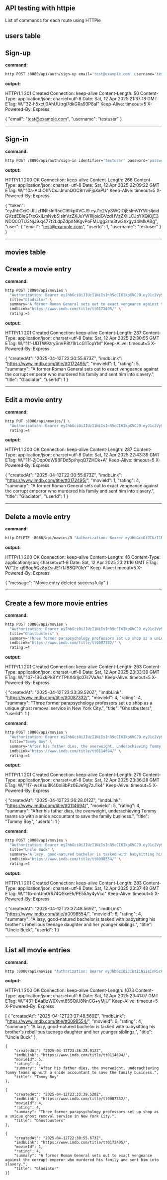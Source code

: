 ## API testing with httpie

List of commands for each route using HTTPie

## users table

## Sign-up

**command:**

```bash
http POST :8080/api/auth/sign-up email='test@example.com' username='testuser' password='password'
```

**output:**

HTTP/1.1 201 Created
Connection: keep-alive
Content-Length: 50
Content-Type: application/json; charset=utf-8
Date: Sat, 12 Apr 2025 21:37:18 GMT
ETag: W/"32-h5xctj0AhUUtrgi7dkGRa93P8aI"
Keep-Alive: timeout=5
X-Powered-By: Express

{
    "email": "test@example.com",
    "username": "testuser"
}

---

## Sign-in

**command:**

```bash
http POST :8080/api/auth/sign-in identifier='testuser' password='password'
```

**output:**

HTTP/1.1 200 OK
Connection: keep-alive
Content-Length: 266
Content-Type: application/json; charset=utf-8
Date: Sat, 12 Apr 2025 22:09:22 GMT
ETag: W/"10a-AcLOhNCsJJmmQOC8rrviFjpXaPU"
Keep-Alive: timeout=5
X-Powered-By: Express

{
    "token": "eyJhbGciOiJIUzI1NiIsInR5cCI6IkpXVCJ9.eyJ1c2VySWQiOjEsImVtYWlsIjoidGVzdEBleGFtcGxlLmNvbSIsInVzZXJuYW1lIjoidGVzdHVzZXIiLCJpYXQiOjE3NDQ0OTU3NjJ9.q477t2LdpZdpXNKgvPoFMUgg3rm3tw3hxgyd4iMkABg",
    "user": {
        "email": "test@example.com",
        "userId": 1,
        "username": "testuser"
    }
}

---

## movies table

## Create a movie entry

**command:**

```bash
http POST :8080/api/movies \
  "Authorization: Bearer eyJhbGciOiJIUzI1NiIsInR5cCI6IkpXVCJ9.eyJ1c2VySWQiOjEsImVtYWlsIjoidGVzdEBleGFtcGxlLmNvbSIsInVzZXJuYW1lIjoidGVzdHVzZXIiLCJpYXQiOjE3NDQ0OTU3NjJ9.q477t2LdpZdpXNKgvPoFMUgg3rm3tw3hxgyd4iMkABg" \
  title="Gladiator" \
  summary="A former Roman General sets out to exact vengeance against the corrupt emperor who murdered his family and sent him into slavery." \
  imdbLink="https://www.imdb.com/title/tt0172495/" \
  rating:=5
```

**output:**

HTTP/1.1 201 Created
Connection: keep-alive
Content-Length: 287
Content-Type: application/json; charset=utf-8
Date: Sat, 12 Apr 2025 22:30:55 GMT
ETag: W/"11f-UDTW9zrySnVP8f/1IrLcG1TopYM"
Keep-Alive: timeout=5
X-Powered-By: Express

{
    "createdAt": "2025-04-12T22:30:55.673Z",
    "imdbLink": "https://www.imdb.com/title/tt0172495/",
    "movieId": 1,
    "rating": 5,
    "summary": "A former Roman General sets out to exact vengeance against the corrupt emperor who murdered his family and sent him into slavery.",
    "title": "Gladiator",
    "userId": 1
}

---

## Edit a movie entry

**command:**

```bash
http PUT :8080/api/movies/1 \
  "Authorization: Bearer eyJhbGciOiJIUzI1NiIsInR5cCI6IkpXVCJ9.eyJ1c2VySWQiOjEsImVtYWlsIjoidGVzdEBleGFtcGxlLmNvbSIsInVzZXJuYW1lIjoidGVzdHVzZXIiLCJpYXQiOjE3NDQ0OTU3NjJ9.q477t2LdpZdpXNKgvPoFMUgg3rm3tw3hxgyd4iMkABg" \
  rating:=4
```

  **output:**

HTTP/1.1 200 OK
Connection: keep-alive
Content-Length: 287
Content-Type: application/json; charset=utf-8
Date: Sat, 12 Apr 2025 22:43:39 GMT
ETag: W/"11f-2jOqp0qW98FDd5p/hyqQ7ZHOk+A"
Keep-Alive: timeout=5
X-Powered-By: Express

{
    "createdAt": "2025-04-12T22:30:55.673Z",
    "imdbLink": "https://www.imdb.com/title/tt0172495/",
    "movieId": 1,
    "rating": 4,
    "summary": "A former Roman General sets out to exact vengeance against the corrupt emperor who murdered his family and sent him into slavery.",
    "title": "Gladiator",
    "userId": 1
}

---

## Delete a movie entry

**command:**

```bash
http DELETE :8080/api/movies/3 "Authorization: Bearer eyJhbGciOiJIUzI1NiIsInR5cCI6IkpXVCJ9.eyJ1c2VySWQiOjEsImVtYWlsIjoidGVzdEBleGFtcGxlLmNvbSIsInVzZXJuYW1lIjoidGVzdHVzZXIiLCJpYXQiOjE3NDQ0OTU3NjJ9.q477t2LdpZdpXNKgvPoFMUgg3rm3tw3hxgyd4iMkABg"
```

**output:**

HTTP/1.1 200 OK
Connection: keep-alive
Content-Length: 46
Content-Type: application/json; charset=utf-8
Date: Sat, 12 Apr 2025 23:21:16 GMT
ETag: W/"2e-q98og5Qz8pZsrJE1r1JB8QP0IcY"
Keep-Alive: timeout=5
X-Powered-By: Express

{
    "message": "Movie entry deleted successfully"
}

---

## Create a few more movie entries

**command:**

```bash
http POST :8080/api/movies \
  "Authorization: Bearer eyJhbGciOiJIUzI1NiIsInR5cCI6IkpXVCJ9.eyJ1c2VySWQiOjEsImVtYWlsIjoidGVzdEBleGFtcGxlLmNvbSIsInVzZXJuYW1lIjoidGVzdHVzZXIiLCJpYXQiOjE3NDQ0OTU3NjJ9.q477t2LdpZdpXNKgvPoFMUgg3rm3tw3hxgyd4iMkABg" \
  title="Ghostbusters" \
  summary="Three former parapsychology professors set up shop as a unique ghost removal service in New York City." \
  imdbLink="https://www.imdb.com/title/tt0087332/" \
  rating:=4
```
**output:**

HTTP/1.1 201 Created
Connection: keep-alive
Content-Length: 263
Content-Type: application/json; charset=utf-8
Date: Sat, 12 Apr 2025 23:33:39 GMT
ETag: W/"107-1BGxkPkBYYTPhX4rljc07s7VaAs"
Keep-Alive: timeout=5
X-Powered-By: Express

{
    "createdAt": "2025-04-12T23:33:39.520Z",
    "imdbLink": "https://www.imdb.com/title/tt0087332/",
    "movieId": 4,
    "rating": 4,
    "summary": "Three former parapsychology professors set up shop as a unique ghost removal service in New York City.",
    "title": "Ghostbusters",
    "userId": 1
}


**command:**

```bash
http POST :8080/api/movies \
  "Authorization: Bearer eyJhbGciOiJIUzI1NiIsInR5cCI6IkpXVCJ9.eyJ1c2VySWQiOjEsImVtYWlsIjoidGVzdEBleGFtcGxlLmNvbSIsInVzZXJuYW1lIjoidGVzdHVzZXIiLCJpYXQiOjE3NDQ0OTU3NjJ9.q477t2LdpZdpXNKgvPoFMUgg3rm3tw3hxgyd4iMkABg" \
  title="Tommy Boy" \
  summary="After his father dies, the overweight, underachieving Tommy teams up with a snide accountant to save the family business." \
  imdbLink="https://www.imdb.com/title/tt0114694/" \
  rating:=4
```

**output:**

HTTP/1.1 201 Created
Connection: keep-alive
Content-Length: 279
Content-Type: application/json; charset=utf-8
Date: Sat, 12 Apr 2025 23:36:28 GMT
ETag: W/"117-wsKsu8K40ol8bPz0EJe9g7zJ1k4"
Keep-Alive: timeout=5
X-Powered-By: Express

{
    "createdAt": "2025-04-12T23:36:28.012Z",
    "imdbLink": "https://www.imdb.com/title/tt0114694/",
    "movieId": 5,
    "rating": 4,
    "summary": "After his father dies, the overweight, underachieving Tommy teams up with a snide accountant to save the family business.",
    "title": "Tommy Boy",
    "userId": 1
}

**command:**

```bash
http POST :8080/api/movies \
  "Authorization: Bearer eyJhbGciOiJIUzI1NiIsInR5cCI6IkpXVCJ9.eyJ1c2VySWQiOjEsImVtYWlsIjoidGVzdEBleGFtcGxlLmNvbSIsInVzZXJuYW1lIjoidGVzdHVzZXIiLCJpYXQiOjE3NDQ0OTU3NjJ9.q477t2LdpZdpXNKgvPoFMUgg3rm3tw3hxgyd4iMkABg" \
  title="Uncle Buck" \
  summary="A lazy, good-natured bachelor is tasked with babysitting his brother's rebellious teenage daughter and her younger siblings." \
  imdbLink="https://www.imdb.com/title/tt0098554/" \
  rating:=4
```

**output:**

HTTP/1.1 201 Created
Connection: keep-alive
Content-Length: 283
Content-Type: application/json; charset=utf-8
Date: Sat, 12 Apr 2025 23:37:48 GMT
ETag: W/"11b-cnUm0rR74QSkeEk/PE55Ay4yVcc"
Keep-Alive: timeout=5
X-Powered-By: Express

{
    "createdAt": "2025-04-12T23:37:48.569Z",
    "imdbLink": "https://www.imdb.com/title/tt0098554/",
    "movieId": 6,
    "rating": 4,
    "summary": "A lazy, good-natured bachelor is tasked with babysitting his brother's rebellious teenage daughter and her younger siblings.",
    "title": "Uncle Buck",
    "userId": 1
}

---

## List all movie entries

**command:**

```bash
http :8080/api/movies "Authorization: Bearer eyJhbGciOiJIUzI1NiIsInR5cCI6IkpXVCJ9.eyJ1c2VySWQiOjEsImVtYWlsIjoidGVzdEBleGFtcGxlLmNvbSIsInVzZXJuYW1lIjoidGVzdHVzZXIiLCJpYXQiOjE3NDQ0OTU3NjJ9.q477t2LdpZdpXNKgvPoFMUgg3rm3tw3hxgyd4iMkABg"
```

**output:**

HTTP/1.1 200 OK
Connection: keep-alive
Content-Length: 1073
Content-Type: application/json; charset=utf-8
Date: Sat, 12 Apr 2025 23:41:07 GMT
ETag: W/"431-BAaBzW0Xvnt85SQiU8NnCG+yMjU"
Keep-Alive: timeout=5
X-Powered-By: Express

[
    {
        "createdAt": "2025-04-12T23:37:48.569Z",
        "imdbLink": "https://www.imdb.com/title/tt0098554/",
        "movieId": 6,
        "rating": 4,
        "summary": "A lazy, good-natured bachelor is tasked with babysitting his brother's rebellious teenage daughter and her younger siblings.",
        "title": "Uncle Buck"
    },

    {
        "createdAt": "2025-04-12T23:36:28.012Z",
        "imdbLink": "https://www.imdb.com/title/tt0114694/",
        "movieId": 5,
        "rating": 4,
        "summary": "After his father dies, the overweight, underachieving Tommy teams up with a snide accountant to save the family business.",
        "title": "Tommy Boy"
    },

    {
        "createdAt": "2025-04-12T23:33:39.520Z",
        "imdbLink": "https://www.imdb.com/title/tt0087332/",
        "movieId": 4,
        "rating": 4,
        "summary": "Three former parapsychology professors set up shop as a unique ghost removal service in New York City.",
        "title": "Ghostbusters"
    },

    {
        "createdAt": "2025-04-12T22:30:55.673Z",
        "imdbLink": "https://www.imdb.com/title/tt0172495/",
        "movieId": 1,
        "rating": 4,
        "summary": "A former Roman General sets out to exact vengeance against the corrupt emperor who murdered his family and sent him into slavery.",
        "title": "Gladiator"
    }]
